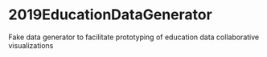 # 2019EducationDataGenerator
Fake data generator to facilitate prototyping of education data collaborative visualizations
